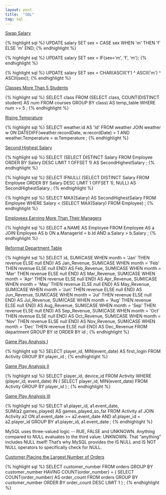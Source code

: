 ```yaml
---
layout: post
title:  "SQL"
tag: sql
---
```

[Swap Salary][swap-salary]

{% highlight sql %}
UPDATE salary
SET
    sex = CASE sex
        WHEN 'm' THEN 'f'
        ELSE 'm'
    END;
{% endhighlight %}

{% highlight sql %}
UPDATE salary
SET sex = IF(sex='m', 'f', 'm');
{% endhighlight %}

{% highlight sql %}
UPDATE salary
SET sex = CHAR(ASCII('f') ^ ASCII('m') ^ ASCII(sex));
{% endhighlight %}

[Classes More Than 5 Students][classes-more-than-5-students]

{% highlight sql %}
SELECT
    class
FROM
    (SELECT
        class, COUNT(DISTINCT student) AS num
    FROM
        courses
    GROUP BY class) AS temp_table
WHERE
    num >= 5
;
{% endhighlight %}

[Rising Temprature][rising-temperature]

{% highlight sql %}
SELECT
    weather.id AS 'Id'
FROM
    weather
        JOIN
    weather w ON DATEDIFF(weather.recordDate, w.recordDate) = 1
        AND weather.Temperature > w.Temperature
;
{% endhighlight %}

[Second Highest Salary][second-highest-salary]

{% highlight sql %}
SELECT
    (SELECT DISTINCT
            Salary
        FROM
            Employee
        ORDER BY Salary DESC
        LIMIT 1 OFFSET 1) AS SecondHighestSalary
;
{% endhighlight %}

{% highlight sql %}
SELECT
    IFNULL(
      (SELECT DISTINCT Salary
       FROM Employee
       ORDER BY Salary DESC
        LIMIT 1 OFFSET 1),
    NULL) AS SecondHighestSalary
;
{% endhighlight %}

{% highlight sql %}
SELECT
    MAX(Salary) AS SecondHighestSalary
FROM
    Employee
WHERE
    Salary < (SELECT MAX(Salary) FROM Employee)
;
{% endhighlight %}

[Employees Earning More Than Their Managers][employees-earning-more-than-their-managers]

{% highlight sql %}
SELECT
     a.NAME AS Employee
FROM Employee AS a JOIN Employee AS b
     ON a.ManagerId = b.Id
     AND a.Salary > b.Salary
;
{% endhighlight %}

[Reformat Department Table][reformat-department-table]

{% highlight sql %}
SELECT id, 
	SUM(CASE WHEN month = 'Jan' THEN revenue ELSE null END) AS Jan_Revenue,
	SUM(CASE WHEN month = 'Feb' THEN revenue ELSE null END) AS Feb_Revenue,
	SUM(CASE WHEN month = 'Mar' THEN revenue ELSE null END) AS Mar_Revenue,
	SUM(CASE WHEN month = 'Apr' THEN revenue ELSE null END) AS Apr_Revenue,
	SUM(CASE WHEN month = 'May' THEN revenue ELSE null END) AS May_Revenue,
	SUM(CASE WHEN month = 'Jun' THEN revenue ELSE null END) AS Jun_Revenue,
	SUM(CASE WHEN month = 'Jul' THEN revenue ELSE null END) AS Jul_Revenue,
	SUM(CASE WHEN month = 'Aug' THEN revenue ELSE null END) AS Aug_Revenue,
	SUM(CASE WHEN month = 'Sep' THEN revenue ELSE null END) AS Sep_Revenue,
	SUM(CASE WHEN month = 'Oct' THEN revenue ELSE null END) AS Oct_Revenue,
	SUM(CASE WHEN month = 'Nov' THEN revenue ELSE null END) AS Nov_Revenue,
	SUM(CASE WHEN month = 'Dec' THEN revenue ELSE null END) AS Dec_Revenue
FROM department
GROUP BY id
ORDER BY id
;
{% endhighlight %}

[Game Play Analysis I][game-play-analysis-i]

{% highlight sql %}
SELECT player_id,
    MIN(event_date) AS first_login
FROM Activity
GROUP BY player_id
;
{% endhighlight %}

[Game Play Analysis II][game-play-analysis-ii]

{% highlight sql %}
SELECT player_id,
    device_id
FROM Activity
WHERE (player_id, event_date) IN
    (
        SELECT player_id,
        MIN(event_date)
        FROM Activity
        GROUP BY player_id
    )
;
{% endhighlight %}

[Game Play Analysis III][game-play-analysis-iii]

{% highlight sql %}
SELECT a1.player_id,
    a1.event_date,
    SUM(a2.games_played) AS games_played_so_far
FROM Activity a1
JOIN Activity a2
    ON a1.event_date >= a2.event_date
    AND a1.player_id = a2.player_id
GROUP BY a1.player_id, a1.event_date
;
{% endhighlight %}

MySQL uses three-valued logic -- RUE, FALSE and UNKNOWN. Anything compared to NULL evaluates to the third value: UNKNOWN. That “anything” includes NULL itself! That’s why MySQL provides the IS NULL and IS NOT NULL operators to specifically check for NULL.

[Customer Placing the Largest Number of Orders][customer-placing-the-largest-number-of-orders]

{% highlight sql %}
SELECT customer_number
FROM orders
GROUP BY customer_number
HAVING COUNT(order_number) = (
    SELECT COUNT(order_number) AS order_count
    FROM orders
    GROUP BY customer_number
    ORDER BY order_count DESC
    LIMIT 1
)
;
{% endhighlight %}

[classes-more-than-5-students]: https://leetcode.com/problems/classes-more-than-5-students/
[customer-placing-the-largest-number-of-orders]: https://leetcode.com/problems/customer-placing-the-largest-number-of-orders/
[employees-earning-more-than-their-managers]: https://leetcode.com/problems/employees-earning-more-than-their-managers/
[game-play-analysis-i]: https://leetcode.com/problems/game-play-analysis-i/
[game-play-analysis-ii]: https://leetcode.com/problems/game-play-analysis-ii/
[game-play-analysis-iii]: https://leetcode.com/problems/game-play-analysis-iii/
[reformat-department-table]: https://leetcode.com/problems/reformat-department-table/
[rising-temperature]: https://leetcode.com/problems/rising-temperature/
[second-highest-salary]: https://leetcode.com/problems/second-highest-salary/
[swap-salary]: https://leetcode.com/problems/swap-salary/
